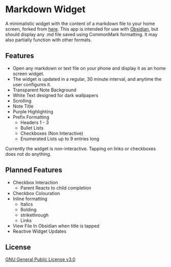 # Markdown Widget
A minimalistic widget with the content of a markdown file to your home screen, forked from [here](https://github.com/Tiim/Android-Markdown-Widget).
This app is intended for use with [Obsidian](https://obsidian.md), but should display any .md file
saved using CommonMark formatting. It may also partially function with other formats.

## Features
* Open any markdown or text file on your phone and display it as an home screen widget.
* The widget is updated in a regular, 30 minute interval, and anytime the user configures it.
* Transparent Note Background
* White Text designed for dark wallpapers
* Scrolling
* Note Title
* Purple Highlighting
* Prefix Formatting
  * Headers 1 - 3
  * Bullet Lists
  * Checkboxes (Non Interactive)
  * Enumerated Lists up to 9 entries long

Currently the widget is non-interactive. Tapping on links or checkboxes does not do anything.

## Planned Features
* Checkbox Interaction
  * Parent Reacts to child completion
* Checkbox Colouration
* Inline formatting
  * Italics
  * Bolding
  * strikethrough
  * Links
* View File In Obsidian when title is tapped
* Reactive Widget Updates

## License
[GNU General Public License v3.0](https://github.com/Sove67/Android-MD-Widget-Note8-Dark/blob/main/LICENSE.md)
